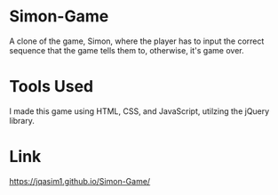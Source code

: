 # Simon-Game
A clone of the game, Simon, where the player has to input the correct sequence that the game tells them to, otherwise, it's game over.

# Tools Used
I made this game using HTML, CSS, and JavaScript, utilzing the jQuery library.

# Link
https://jqasim1.github.io/Simon-Game/
